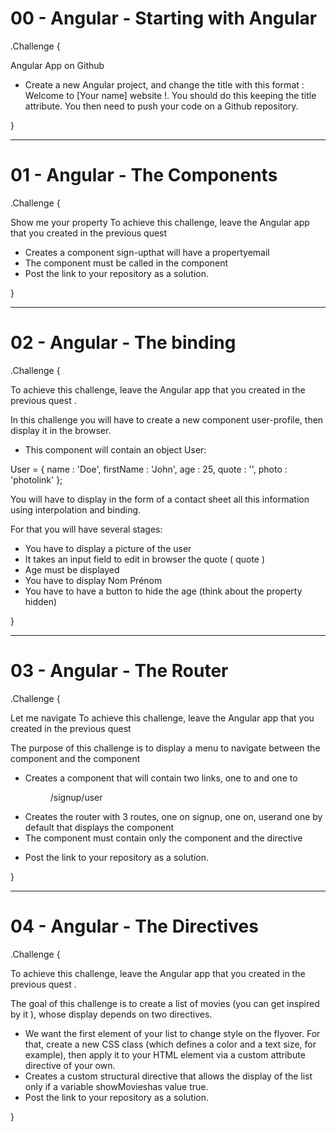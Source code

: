 # 00 - Angular - Starting with Angular

.Challenge {

 Angular App on Github
 * Create a new Angular project, and change the title with this format : Welcome to [Your name] website !. You should do this     keeping the title attribute. You then need to push your code on a Github repository.

}
____________________________________________________________________________________________________________________________

# 01 - Angular - The Components

.Challenge {

  Show me your property
  To achieve this challenge, leave the Angular app that you created in the previous quest

  * Creates a component sign-upthat will have a propertyemail
  * The component must be called in the component<sign-up></sign-up><App />
  * Post the link to your repository as a solution.

 }
 ____________________________________________________________________________________________________________________________
 
 # 02 - Angular - The binding
 
 .Challenge {
 
  To achieve this challenge, leave the Angular app that you created in the previous quest .

  In this challenge you will have to create a new component user-profile, then display it in the browser.

  * This component will contain an object User:

  User = {
    name : 'Doe',
    firstName : 'John',
    age : 25,
    quote : '',
    photo : 'photolink'
  };
  
  You will have to display in the form of a contact sheet all this information using interpolation and binding.

  For that you will have several stages:

  * You have to display a picture of the user
  * It takes an input field to edit in browser the quote ( quote )
  * Age must be displayed
  * You have to display Nom Prénom
  * You have to have a button to hide the age (think about the property hidden)

 }
 ____________________________________________________________________________________________________________________________
 
 # 03 - Angular - The Router
 
.Challenge {

  Let me navigate
  To achieve this challenge, leave the Angular app that you created in the previous quest

  The purpose of this challenge is to display a menu to navigate between the component and the component<sign-up/><user-       profile/>

  * Creates a component that will contain two links, one to and one to<menu/>/signup/user
  * Creates the router with 3 routes, one on signup, one on, userand one by default that displays the component<user-             profile/>
  * The component must contain only the component and the directive<app/><menu/><router-outlet/>
  * Post the link to your repository as a solution.

}
____________________________________________________________________________________________________________________________

# 04 - Angular - The Directives

.Challenge {

  To achieve this challenge, leave the Angular app that you created in the previous quest .

  The goal of this challenge is to create a list of movies (you can get inspired by it ), whose display depends on two         directives. 

  * We want the first element of your list to change style on the flyover. For that, create a new CSS class (which defines a     color and a text size, for example), then apply it to your HTML element via a custom attribute directive of your own.
  * Creates a custom structural directive that allows the display of the list only if a variable showMovieshas value true.
  * Post the link to your repository as a solution.

}

